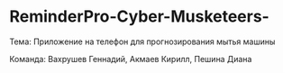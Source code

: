# ReminderPro-Cyber-Musketeers-
Тема: Приложение на телефон для прогнозирования мытья машины

Команда: Вахрушев Геннадий, Акмаев Кирилл, Пешина Диана

